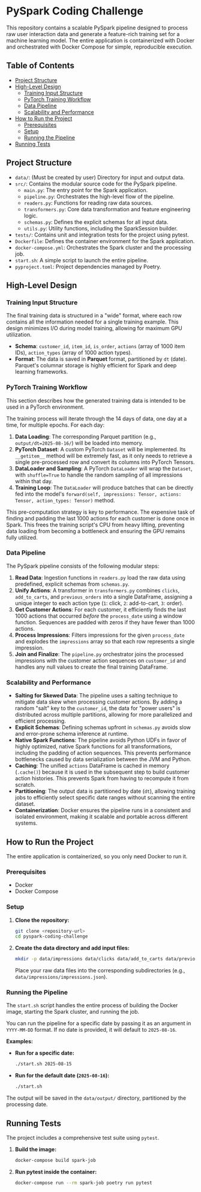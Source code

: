 # PySpark Coding Challenge

This repository contains a scalable PySpark pipeline designed to process raw user interaction data and generate a feature-rich training set for a machine learning model. The entire application is containerized with Docker and orchestrated with Docker Compose for simple, reproducible execution.

## Table of Contents

- [Project Structure](#project-structure)
- [High-Level Design](#high-level-design)
  - [Training Input Structure](#training-input-structure)
  - [PyTorch Training Workflow](#pytorch-training-workflow)
  - [Data Pipeline](#data-pipeline)
  - [Scalability and Performance](#scalability-and-performance)
- [How to Run the Project](#how-to-run-the-project)
  - [Prerequisites](#prerequisites)
  - [Setup](#setup)
  - [Running the Pipeline](#running-the-pipeline)
- [Running Tests](#running-tests)

## Project Structure

-   `data/`: (Must be created by user) Directory for input and output data.
-   `src/`: Contains the modular source code for the PySpark pipeline.
    -   `main.py`: The entry point for the Spark application.
    -   `pipeline.py`: Orchestrates the high-level flow of the pipeline.
    -   `readers.py`: Functions for reading raw data sources.
    -   `transformers.py`: Core data transformation and feature engineering logic.
    -   `schemas.py`: Defines the explicit schemas for all input data.
    -   `utils.py`: Utility functions, including the SparkSession builder.
-   `tests/`: Contains unit and integration tests for the project using pytest.
-   `Dockerfile`: Defines the container environment for the Spark application.
-   `docker-compose.yml`: Orchestrates the Spark cluster and the processing job.
-   `start.sh`: A simple script to launch the entire pipeline.
-   `pyproject.toml`: Project dependencies managed by Poetry.

## High-Level Design

### Training Input Structure

The final training data is structured in a "wide" format, where each row contains all the information needed for a single training example. This design minimizes I/O during model training, allowing for maximum GPU utilization.

-   **Schema**: `customer_id`, `item_id`, `is_order`, `actions` (array of 1000 item IDs), `action_types` (array of 1000 action types).
-   **Format**: The data is saved in **Parquet** format, partitioned by `dt` (date). Parquet's columnar storage is highly efficient for Spark and deep learning frameworks.

### PyTorch Training Workflow

This section describes how the generated training data is intended to be used in a PyTorch environment.

The training process will iterate through the 14 days of data, one day at a time, for multiple epochs. For each day:

1.  **Data Loading**: The corresponding Parquet partition (e.g., `output/dt=2025-08-16/`) will be loaded into memory.
2.  **PyTorch Dataset**: A custom PyTorch `Dataset` will be implemented. Its `__getitem__` method will be extremely fast, as it only needs to retrieve a single pre-processed row and convert its columns into PyTorch Tensors.
3.  **DataLoader and Sampling**: A PyTorch `DataLoader` will wrap the `Dataset`, with `shuffle=True` to handle the random sampling of all impressions within that day.
4.  **Training Loop**: The `DataLoader` will produce batches that can be directly fed into the model's `forward(self, impressions: Tensor, actions: Tensor, action_types: Tensor)` method.

This pre-computation strategy is key to performance. The expensive task of finding and padding the last 1000 actions for each customer is done once in Spark. This frees the training script's CPU from heavy lifting, preventing data loading from becoming a bottleneck and ensuring the GPU remains fully utilized.

### Data Pipeline

The PySpark pipeline consists of the following modular steps:

1.  **Read Data**: Ingestion functions in `readers.py` load the raw data using predefined, explicit schemas from `schemas.py`.
2.  **Unify Actions**: A transformer in `transformers.py` combines `clicks`, `add_to_carts`, and `previous_orders` into a single DataFrame, assigning a unique integer to each action type (`1`: click, `2`: add-to-cart, `3`: order).
3.  **Get Customer Actions**: For each customer, it efficiently finds the last 1000 actions that occurred *before* the `process_date` using a window function. Sequences are padded with zeros if they have fewer than 1000 actions.
4.  **Process Impressions**: Filters impressions for the given `process_date` and explodes the `impressions` array so that each row represents a single impression.
5.  **Join and Finalize**: The `pipeline.py` orchestrator joins the processed impressions with the customer action sequences on `customer_id` and handles any null values to create the final training DataFrame.

### Scalability and Performance

-   **Salting for Skewed Data**: The pipeline uses a salting technique to mitigate data skew when processing customer actions. By adding a random "salt" key to the `customer_id`, the data for "power users" is distributed across multiple partitions, allowing for more parallelized and efficient processing.
-   **Explicit Schemas**: Defining schemas upfront in `schemas.py` avoids slow and error-prone schema inference at runtime.
-   **Native Spark Functions**: The pipeline avoids Python UDFs in favor of highly optimized, native Spark functions for all transformations, including the padding of action sequences. This prevents performance bottlenecks caused by data serialization between the JVM and Python.
-   **Caching**: The unified `actions` DataFrame is cached in memory (`.cache()`) because it is used in the subsequent step to build customer action histories. This prevents Spark from having to recompute it from scratch.
-   **Partitioning**: The output data is partitioned by date (`dt`), allowing training jobs to efficiently select specific date ranges without scanning the entire dataset.
-   **Containerization**: Docker ensures the pipeline runs in a consistent and isolated environment, making it scalable and portable across different systems.

## How to Run the Project

The entire application is containerized, so you only need Docker to run it.

### Prerequisites

-   Docker
-   Docker Compose

### Setup

1.  **Clone the repository:**
    ```bash
    git clone <repository-url>
    cd pyspark-coding-challenge
    ```

2.  **Create the data directory and add input files:**
    ```bash
    mkdir -p data/impressions data/clicks data/add_to_carts data/previous_orders
    ```
    Place your raw data files into the corresponding subdirectories (e.g., `data/impressions/impressions.json`).

### Running the Pipeline

The `start.sh` script handles the entire process of building the Docker image, starting the Spark cluster, and running the job.

You can run the pipeline for a specific date by passing it as an argument in `YYYY-MM-DD` format. If no date is provided, it will default to `2025-08-16`.

**Examples:**

* **Run for a specific date:**
    ```bash
    ./start.sh 2025-08-15
    ```

* **Run for the default date (`2025-08-16`):**
    ```bash
    ./start.sh
    ```

The output will be saved in the `data/output/` directory, partitioned by the processing date.

## Running Tests

The project includes a comprehensive test suite using `pytest`.

1.  **Build the image:**

    ```bash
    docker-compose build spark-job
    ```

2.  **Run pytest inside the container:**

    ```bash
    docker-compose run --rm spark-job poetry run pytest
    ```
